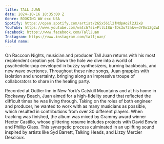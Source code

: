 ```yaml
---
title: TALL JUAN
date: 2024-10-16 10:35:00 Z
Genre: BOOKING WW exc USA
Spotify: https://open.spotify.com/artist/2G5x56il2fMdpAo2l2J2xB
YouTube: https://www.youtube.com/watch?si=PllLI8W-fDs3u72a&v=dY0o1Zg2wDc&feature=youtu.be
Facebook: https://www.facebook.com/TallJuan
Instagram: https://www.instagram.com/talljuan/
Field name: 
---
```


On Raccoon Nights, musician and producer Tall Juan returns with his most resplendent creation yet. Down the hole we dive into a world of psychedelic-pop enveloped in buzzy synthesizers, burning backbeats, and new wave overtones. Throughout these nine songs, Juan grapples with isolation and uncertainty, bringing along an impressive troupe of collaborators to share in the healing party.

Recorded at Outlier Inn in New York’s Catskill Mountains and at his home in Rockaway Beach, Juan aimed for a high-fidelity sound that reflected the difficult times he was living through. Taking on the roles of both engineer and producer, he wanted to work with as many musicians as possible, which resulted in contributions from over 30 different players. When tracking was finished, the album was mixed by Grammy award winner Hector Castillo, whose glittering resume includes projects with David Bowie and Phillip Glass. This synergetic process culminated in an uplifting sound inspired by artists like Syd Barrett, Talking Heads, and Lizzy Mercier Descloux.